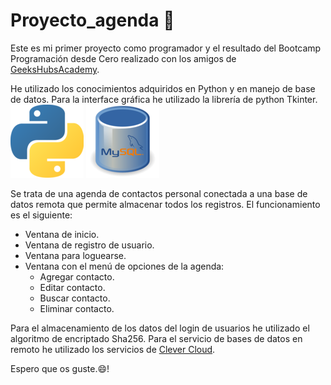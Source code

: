 # Proyecto_agenda :rocket:

Este es mi primer proyecto como programador y el resultado del Bootcamp Programación desde Cero realizado con los amigos de [GeeksHubsAcademy](https://geekshubsacademy.com/).

He utilizado los conocimientos adquiridos en Python y en manejo de base de datos. Para la interface gráfica he utilizado la librería de python Tkinter.
![Python](img/python.png) ![mysql](img/mysql.png)

Se trata de una agenda de contactos personal conectada a una base de datos remota que permite almacenar todos los registros.
El funcionamiento es el siguiente:
* Ventana de inicio.
* Ventana de registro de usuario.
* Ventana para loguearse.
* Ventana con el menú de opciones de la agenda:
    * Agregar contacto.
    * Editar contacto.
    * Buscar contacto.
    * Eliminar contacto.

Para el almacenamiento de los datos del login de usuarios he utilizado el algoritmo de encriptado Sha256.
Para el servicio de bases de datos en remoto he utilizado los servicios de [Clever Cloud](https://www.clever-cloud.com/en/).

Espero que os guste.:smile:!
